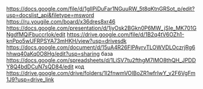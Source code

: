 https://docs.google.com/file/d/1gIlPiDuFar1NGuuRW_5t8qKtnGRSot_p/edit?usp=docslist_api&filetype=msword
https://ru.yougile.com/board/x36dres8xr46
https://docs.google.com/presentation/d/1jyOsk2BGkn0P6MW_jSIe_MK701GNgdfMQiFbuccrIok/edit
https://drive.google.com/file/d/1B2q4tV6OZh1-knPpo5wUFRPSYA73mHKH/view?usp=drivesdk
https://docs.google.com/document/d/15uA4R26FIPAyrvTLOWVDLOczrjRg6hhwq40aKq0O8Hg/edit?usp=sharing
база https://docs.google.com/spreadsheets/d/1LiSV7tu2fthgM7IMO8thQH_JPDDY8Q4bdDCuN7sQD84/edit
код https://drive.google.com/drive/folders/1l2fnwmVOIBoZR1wfrIwY_v2F6VgFm1J9?usp=drive_link
